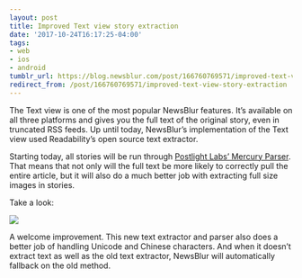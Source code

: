 ```yaml
---
layout: post
title: Improved Text view story extraction
date: '2017-10-24T16:17:25-04:00'
tags:
- web
- ios
- android
tumblr_url: https://blog.newsblur.com/post/166760769571/improved-text-view-story-extraction
redirect_from: /post/166760769571/improved-text-view-story-extraction
---
```

The Text view is one of the most popular NewsBlur features. It’s available on all three platforms and gives you the full text of the original story, even in truncated RSS feeds. Up until today, NewsBlur’s implementation of the Text view used Readability’s open source text extractor.

Starting today, all stories will be run through [Postlight Labs’ Mercury Parser](https://mercury.postlight.com/web-parser/). That means that not only will the full text be more likely to correctly pull the entire article, but it will also do a much better job with extracting full size images in stories.

Take a look:

![](http://static.newsblur.com.s3.amazonaws.com/blog/text_view_images.png)

A welcome improvement. This new text extractor and parser also does a better job of handling Unicode and Chinese characters. And when it doesn’t extract text as well as the old text extractor, NewsBlur will automatically fallback on the old method.

